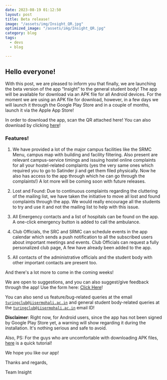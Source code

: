 ```yaml
---
date: 2023-08-19 01:12:50
layout: post
title: Beta release!
image: "/assets/img/Insight_QR.jpg"
optimized_image: "/assets/img/Insight_QR.jpg"
category: blog
tags:
  - devs
  - blog

---
```


## Hello everyone!

With this post, we are pleased to inform you that finally, we are launching the beta version of the app “Insight” to the general student body! The app will be available for download via an APK file for all Android devices. For the moment we are using an APK file for download,  however, in a few days we will launch it through the Google Play Store and in a couple of months, launch it via the Apple App Store!

In order to download the app, scan the QR attached here! You can also download by clicking [here](https://drive.google.com/file/d/1pjluCLgedt4hDSWOPWkK0yNzje65aCNr/view)!

### Features!

1. We have provided a lot of the major campus facilities like the SRMC Menu, campus map with building and facility filtering. Also present are relevant campus-service timings and issuing hostel online complaints for all your hostel-related complaints (yes the very same ones which required you to go to Satinder ji and get them filed physically. Now he also has access to the app through which he can go through the complaints!) A lot more will be coming soon with future releases.

2. Lost and Found: Due to continuous complaints regarding the cluttering of the mailing list, we have taken the initiative to move all lost and found complaints through the app. We would really encourage all the students to try and use it and not the mailing list to help with this issue.

3. All Emergency contacts and a list of hospitals can be found on the app. A one-click emergency button is added to call the ambulance.

4. Club Officials, the SRC and SRMC can schedule events in the app calendar which sends a push notification to all the subscribed users about important meetings and events.
Club Officials can request a fully personalized club page, A few have already been added to the app.

5. All contacts of the administrative officials and the student body with other important contacts are present too.


And there's a lot more to come in the coming weeks!

We are open to suggestions, and you can also suggest/give feedback through the app! Use the form here: [Click Here](https://docs.google.com/forms/d/e/1FAIpQLSeXCdgQgpIqcQ2_69gshv3hiywsSMjroCra14NMnC9vHlHuUQ/viewform)! 

You can also send us feature/bug-related queries at the email <a href="mailto:insightiiserm@Gmail.com">`turingclub@iisermohali.ac.in`</a> and general student body-related queries at the <a href="mailto:turingclub@iisermohali.ac.in">`turingclub@iisermohali.ac.in`</a> email ID!

**Disclaimer**: Right now, for Android users, since the app has not been signed by Google Play Store yet, a warning will show regarding it during the installation. It's nothing serious and safe to avoid.
 
Also, PS: For the guys who are uncomfortable with downloading APK files, [here](https://www.javatpoint.com/how-to-install-apk-on-android) is a quick tutorial!

We hope you like our app!

Thanks and regards,

Team Insight
